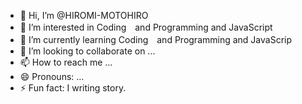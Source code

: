 - 👋 Hi, I’m @HIROMI-MOTOHIRO
- 👀 I’m interested in Coding　and Programming and JavaScript
- 🌱 I’m currently learning Coding　and Programming and JavaScrip
- 💞️ I’m looking to collaborate on ...
- 📫 How to reach me ...
- 😄 Pronouns: ...
- ⚡ Fun fact: I writing story.

<!---
HIROMI-MOTOHIRO/HIROMI-MOTOHIRO is a ✨ special ✨ repository because its `README.md` (this file) appears on your GitHub profile.
You can click the Preview link to take a look at your changes.
--->

